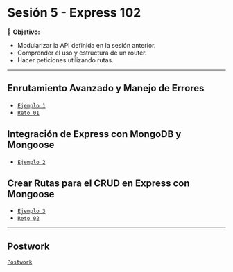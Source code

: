 # Sesión 5 - Express 102

🎯 **Objetivo:**

- Modularizar la API definida en la sesión anterior.
- Comprender el uso y estructura de un router.
- Hacer peticiones utilizando rutas.

---

## Enrutamiento Avanzado y Manejo de Errores

- [`Ejemplo 1`](Ejemplo-01/)
- [`Reto 01`](Reto-01/)

## Integración de Express con MongoDB y Mongoose

- [`Ejemplo 2`](Ejemplo-02/)

## Crear Rutas para el CRUD en Express con Mongoose

- [`Ejemplo 3`](Ejemplo-03/)
- [`Reto 02`](Reto-02/)

---

## Postwork

[`Postwork`](postwork/Readme.md)
